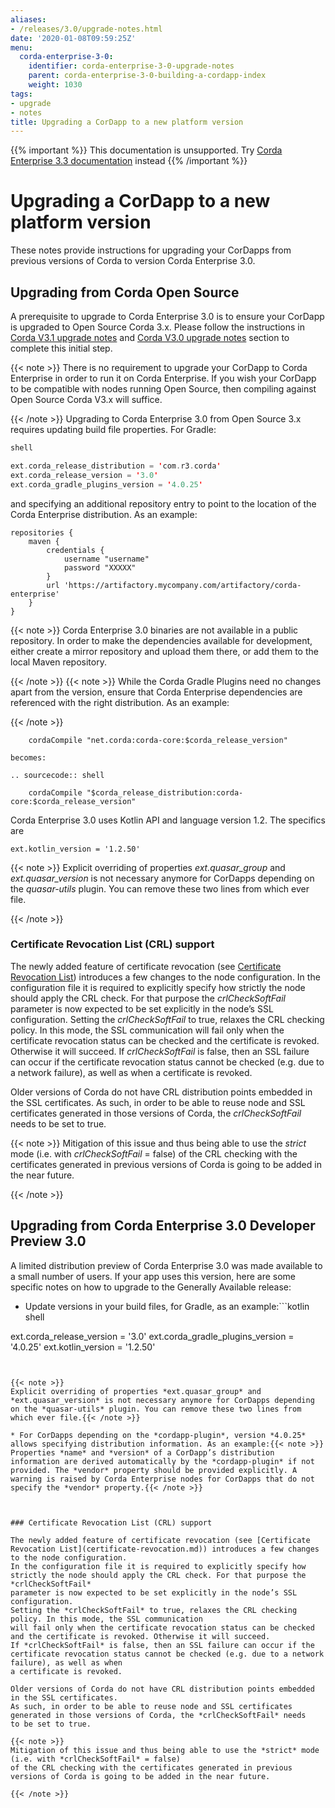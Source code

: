 ```yaml
---
aliases:
- /releases/3.0/upgrade-notes.html
date: '2020-01-08T09:59:25Z'
menu:
  corda-enterprise-3-0:
    identifier: corda-enterprise-3-0-upgrade-notes
    parent: corda-enterprise-3-0-building-a-cordapp-index
    weight: 1030
tags:
- upgrade
- notes
title: Upgrading a CorDapp to a new platform version
---
```

{{% important %}}
This documentation is unsupported.
Try [Corda Enterprise 3.3 documentation](/docs/corda-enterprise/3.3/_index.md) instead
{{% /important %}}


# Upgrading a CorDapp to a new platform version

These notes provide instructions for upgrading your CorDapps from previous versions of Corda to version Corda Enterprise 3.0.



## Upgrading from Corda Open Source

A prerequisite to upgrade to Corda Enterprise 3.0 is to ensure your CorDapp is upgraded to Open Source Corda 3.x.
Please follow the instructions in [Corda V3.1 upgrade notes](https://docs.corda.net/releases/release-V3.1/upgrade-notes.html#v3-0-to-v3-1)
and [Corda V3.0 upgrade notes](https://docs.corda.net/releases/release-V3.0/upgrade-notes.html#v2-0-to-v3-0) section to complete this initial step.

{{< note >}}
There is no requirement to upgrade your CorDapp to Corda Enterprise in order to run it on Corda Enterprise. If
you wish your CorDapp to be compatible with nodes running Open Source, then compiling against Open Source Corda V3.x
will suffice.

{{< /note >}}
Upgrading to Corda Enterprise 3.0 from Open Source 3.x requires updating build file properties. For Gradle:

```kotlin
shell

ext.corda_release_distribution = 'com.r3.corda'
ext.corda_release_version = '3.0'
ext.corda_gradle_plugins_version = '4.0.25'
```


and specifying an additional repository entry to point to the location of the Corda Enterprise distribution. As an example:

```shell
repositories {
    maven {
        credentials {
            username "username"
            password "XXXXX"
        }
        url 'https://artifactory.mycompany.com/artifactory/corda-enterprise'
    }
}
```

{{< note >}}
Corda Enterprise 3.0 binaries are not available in a public repository. In order to make the dependencies available for development, either create a mirror repository and upload them there, or add them to the local Maven repository.

{{< /note >}}
{{< note >}}
While the Corda Gradle Plugins need no changes apart from the version, ensure that Corda Enterprise dependencies are referenced with the right distribution. As an example:

{{< /note >}}
```shell
    cordaCompile "net.corda:corda-core:$corda_release_version"

becomes:

.. sourcecode:: shell

    cordaCompile "$corda_release_distribution:corda-core:$corda_release_version"
```

Corda Enterprise 3.0 uses Kotlin API and language version 1.2. The specifics are

```shell
ext.kotlin_version = '1.2.50'
```

{{< note >}}
Explicit overriding of properties *ext.quasar_group* and *ext.quasar_version* is not necessary anymore for CorDapps depending on the *quasar-utils* plugin. You can remove these two lines from which ever file.

{{< /note >}}

### Certificate Revocation List (CRL) support

The newly added feature of certificate revocation (see [Certificate Revocation List](certificate-revocation.md)) introduces a few changes to the node configuration.
In the configuration file it is required to explicitly specify how strictly the node should apply the CRL check. For that purpose the *crlCheckSoftFail*
parameter is now expected to be set explicitly in the node’s SSL configuration.
Setting the *crlCheckSoftFail* to true, relaxes the CRL checking policy. In this mode, the SSL communication
will fail only when the certificate revocation status can be checked and the certificate is revoked. Otherwise it will succeed.
If *crlCheckSoftFail* is false, then an SSL failure can occur if the certificate revocation status cannot be checked (e.g. due to a network failure), as well as when
a certificate is revoked.

Older versions of Corda do not have CRL distribution points embedded in the SSL certificates.
As such, in order to be able to reuse node and SSL certificates generated in those versions of Corda, the *crlCheckSoftFail* needs
to be set to true.

{{< note >}}
Mitigation of this issue and thus being able to use the *strict* mode (i.e. with *crlCheckSoftFail* = false)
of the CRL checking with the certificates generated in previous versions of Corda is going to be added in the near future.

{{< /note >}}

## Upgrading from Corda Enterprise 3.0 Developer Preview 3.0

A limited distribution preview of Corda Enterprise 3.0 was made available to a small number of users. If your app uses this version, here are some specific notes on how to upgrade to the Generally Available release:


* Update versions in your build files, for Gradle, as an example:```kotlin
shell

ext.corda_release_version = '3.0'
ext.corda_gradle_plugins_version = '4.0.25'
ext.kotlin_version = '1.2.50'
```


{{< note >}}
Explicit overriding of properties *ext.quasar_group* and *ext.quasar_version* is not necessary anymore for CorDapps depending on the *quasar-utils* plugin. You can remove these two lines from which ever file.{{< /note >}}

* For CorDapps depending on the *cordapp-plugin*, version *4.0.25* allows specifying distribution information. As an example:{{< note >}}
Properties *name* and *version* of a CorDapp’s distribution information are derived automatically by the *cordapp-plugin* if not provided. The *vendor* property should be provided explicitly. A warning is raised by Corda Enterprise nodes for CorDapps that do not specify the *vendor* property.{{< /note >}}



### Certificate Revocation List (CRL) support

The newly added feature of certificate revocation (see [Certificate Revocation List](certificate-revocation.md)) introduces a few changes to the node configuration.
In the configuration file it is required to explicitly specify how strictly the node should apply the CRL check. For that purpose the *crlCheckSoftFail*
parameter is now expected to be set explicitly in the node’s SSL configuration.
Setting the *crlCheckSoftFail* to true, relaxes the CRL checking policy. In this mode, the SSL communication
will fail only when the certificate revocation status can be checked and the certificate is revoked. Otherwise it will succeed.
If *crlCheckSoftFail* is false, then an SSL failure can occur if the certificate revocation status cannot be checked (e.g. due to a network failure), as well as when
a certificate is revoked.

Older versions of Corda do not have CRL distribution points embedded in the SSL certificates.
As such, in order to be able to reuse node and SSL certificates generated in those versions of Corda, the *crlCheckSoftFail* needs
to be set to true.

{{< note >}}
Mitigation of this issue and thus being able to use the *strict* mode (i.e. with *crlCheckSoftFail* = false)
of the CRL checking with the certificates generated in previous versions of Corda is going to be added in the near future.

{{< /note >}}

